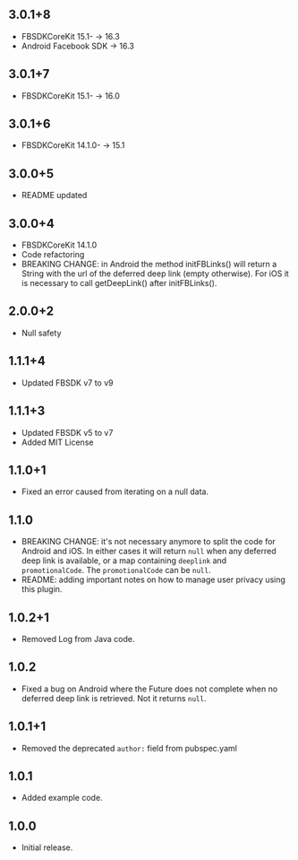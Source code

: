 ## 3.0.1+8
* FBSDKCoreKit 15.1- -> 16.3
* Android Facebook SDK -> 16.3

## 3.0.1+7
* FBSDKCoreKit 15.1- -> 16.0 

## 3.0.1+6
* FBSDKCoreKit 14.1.0- -> 15.1 

## 3.0.0+5
* README updated

## 3.0.0+4
* FBSDKCoreKit 14.1.0
* Code refactoring
* BREAKING CHANGE: in Android the method initFBLinks() will return a String with the url of the deferred deep link (empty otherwise). 
For iOS it is necessary to call getDeepLink() after initFBLinks().

## 2.0.0+2

* Null safety

## 1.1.1+4

* Updated FBSDK v7 to v9

## 1.1.1+3

* Updated FBSDK v5 to v7
* Added MIT License

## 1.1.0+1

* Fixed an error caused from iterating on a null data.

## 1.1.0

* BREAKING CHANGE: it's not necessary anymore to split the code for Android and iOS. In either cases it will return `null` when any deferred deep link is available, or a map containing `deeplink` and `promotionalCode`. The `promotionalCode` can be `null`.
* README: adding important notes on how to manage user privacy using this plugin.

## 1.0.2+1

* Removed Log from Java code.

## 1.0.2

* Fixed a bug on Android where the Future does not complete when no deferred deep link is retrieved. Not it returns `null`.

## 1.0.1+1

* Removed the deprecated `author:` field from pubspec.yaml

## 1.0.1

* Added example code.

## 1.0.0

* Initial release.
